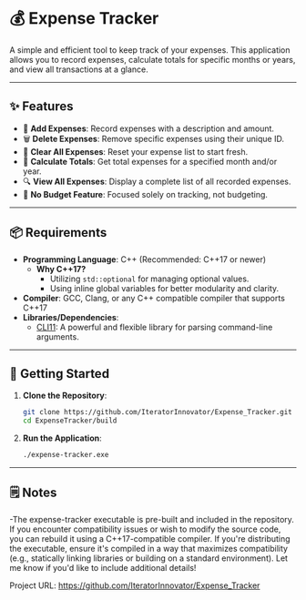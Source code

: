 # 💰 Expense Tracker

A simple and efficient tool to keep track of your expenses. This application allows you to record expenses, calculate totals for specific months or years, and view all transactions at a glance.

---

## ✨ Features

- 📄 **Add Expenses**: Record expenses with a description and amount.
- 🗑️ **Delete Expenses**: Remove specific expenses using their unique ID.
- 🔄 **Clear All Expenses**: Reset your expense list to start fresh.
- 📆 **Calculate Totals**: Get total expenses for a specified month and/or year.
- 🔍 **View All Expenses**: Display a complete list of all recorded expenses.
- 🚫 **No Budget Feature**: Focused solely on tracking, not budgeting.

---

## 📦 Requirements

- **Programming Language**: C++ (Recommended: C++17 or newer)
  - **Why C++17?**
    - Utilizing `std::optional` for managing optional values.
    - Using inline global variables for better modularity and clarity.
- **Compiler**: GCC, Clang, or any C++ compatible compiler that supports C++17
- **Libraries/Dependencies**:
  - [CLI11](https://github.com/CLIUtils/CLI11): A powerful and flexible library for parsing command-line arguments.

---

## 🚀 Getting Started

1. **Clone the Repository**:
   ```bash
   git clone https://github.com/IteratorInnovator/Expense_Tracker.git
   cd ExpenseTracker/build

2. **Run the Application**:
   ```bash
   ./expense-tracker.exe
---

## 🗒️ Notes

-The expense-tracker executable is pre-built and included in the repository. If you encounter compatibility issues or wish to modify the source code, you can rebuild it using a C++17-compatible compiler. If you're distributing the executable, ensure it's compiled in a way that maximizes compatibility (e.g., statically linking libraries or building on a standard environment). Let me know if you'd like to include additional details!

Project URL: https://github.com/IteratorInnovator/Expense_Tracker
